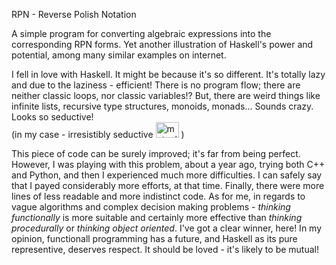 RPN - Reverse Polish Notation

A simple program for converting algebraic expressions into the corresponding RPN forms. Yet another illustration of Haskell's power and potential, among many similar examples on internet.

I fell in love with Haskell. It might be because it's so different. It's totally lazy and due to the laziness - efficient! There is no program flow; there are neither classic loops, nor classic variables!? But, there are weird things like infinite lists, recursive type structures, monoids, monads... Sounds crazy. Looks so seductive!
<br/>(in my case - irresistibly seductive <img src="http://www.animated-gifs.eu/category_emoticons/smilies-love/0022.gif" alt="mutual love" height="25" width="37"> ) 

This piece of code can be surely  improved; it's far from being perfect. However, I was playing with this problem, about a year ago, trying both C++ and Python, and then I experienced much more difficulties. I can safely say that I payed considerably more efforts, at that time. Finally, there were more lines of less readable and more indistinct code. As for me, in regards to vague algorithms and complex decision making problems - <i>thinking functionally</i> is more suitable and certainly more effective than <i>thinking procedurally</i> or <i>thinking object oriented</i>. I've got a clear winner, here! In my opinion, functionall programming has a future, and Haskell as its pure representive, deserves respect. It should be loved - it's likely to be mutual! 
